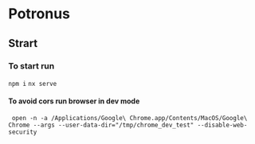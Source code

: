 

# Potronus

## Strart
### To start run 
`npm i`
`nx serve`
#### To avoid cors run browser in dev mode
` open -n -a /Applications/Google\ Chrome.app/Contents/MacOS/Google\ Chrome --args --user-data-dir="/tmp/chrome_dev_test" --disable-web-security`
